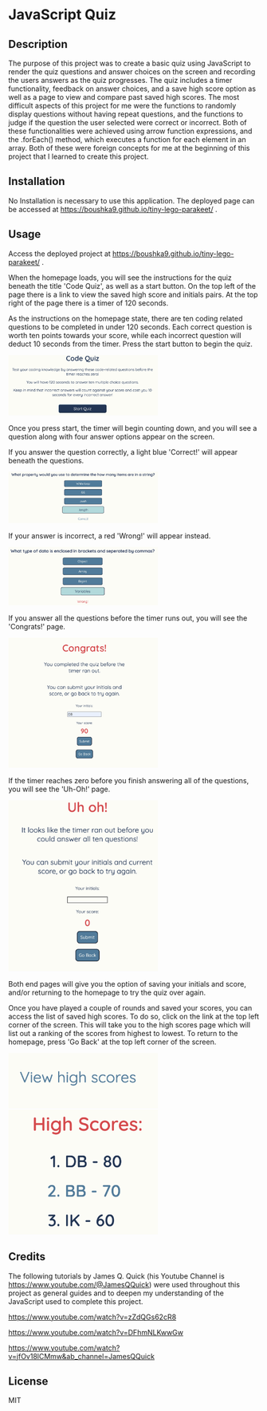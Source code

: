 # JavaScript Quiz

## Description
The purpose of this project was to create a basic quiz using JavaScript to render the quiz questions and answer choices on the screen and recording the users answers as the quiz progresses. The quiz includes a timer functionality, feedback on answer choices, and a save high score option as well as a page to view and compare past saved high scores. The most difficult aspects of this project for me were the functions to randomly display questions without having repeat questions, and the functions to judge if the question the user selected were correct or incorrect. Both of these functionalities were achieved using arrow function expressions, and the .forEach() method, which executes a function for each element in an array. Both of these were foreign concepts for me at the beginning of this project that I learned to create this project.

## Installation

No Installation is necessary to use this application. The deployed page can be accessed at https://boushka9.github.io/tiny-lego-parakeet/ .


## Usage

Access the deployed project at  https://boushka9.github.io/tiny-lego-parakeet/ .

When the homepage loads, you will see the instructions for the quiz beneath the title 'Code Quiz', as well as a start button. On the top left of the page there is a link to view the saved high score and initials pairs. At the top right of the page there is a timer of 120 seconds.

As the instructions on the homepage state, there are ten coding related questions to be completed in under 120 seconds. Each correct question is worth ten points towards your score, while each incorrect question will deduct 10 seconds from the timer. Press the start button to begin the quiz.

<img src="./assets/images/start.png" alt="Code Quiz instructions page" width="300">

Once you press start, the timer will begin counting down, and you will see a question along with four answer options appear on the screen.

If you answer the question correctly, a light blue 'Correct!' will appear beneath the questions.

<img src="./assets/images/correct.png" alt="Question and answers with 'Correct! below" width="300">

If your answer is incorrect, a red 'Wrong!' will appear instead.

<img src="./assets/images/wrong.png" alt="Question and answers with 'Wrong! below" width="300">

If you answer all the questions before the timer runs out, you will see the 'Congrats!' page.

<img src="./assets/images/congrats.png" alt="Congrats! page with save score option" width="300">

If the timer reaches zero before you finish answering all of the questions, you will see the 'Uh-Oh!' page.

<img src="./assets/images/uh-oh.png" alt="Uh-oh! page with save score option" width="300">

Both end pages will give you the option of saving your initials and score, and/or returning to the homepage to try the quiz over again.

Once you have played a couple of rounds and saved your scores, you can access the list of saved high scores. To do so, click on the link at the top left corner of the screen. This will take you to the high scores page which will list out a ranking of the scores from highest to lowest. To return to the homepage, press 'Go Back' at the top left corner of the screen. 

<img src="./assets/images/viewscores.png" alt="View high scores link" width="300">

<img src="./assets/images/scores.png" alt="Saved high scores list" width="300">

## Credits

The following tutorials by James Q. Quick (his Youtube Channel is https://www.youtube.com/@JamesQQuick) were used throughout this project as general guides and to deepen my understanding of the JavaScript used to complete this project.

https://www.youtube.com/watch?v=zZdQGs62cR8

https://www.youtube.com/watch?v=DFhmNLKwwGw

https://www.youtube.com/watch?v=jfOv18lCMmw&ab_channel=JamesQQuick

## License

MIT




